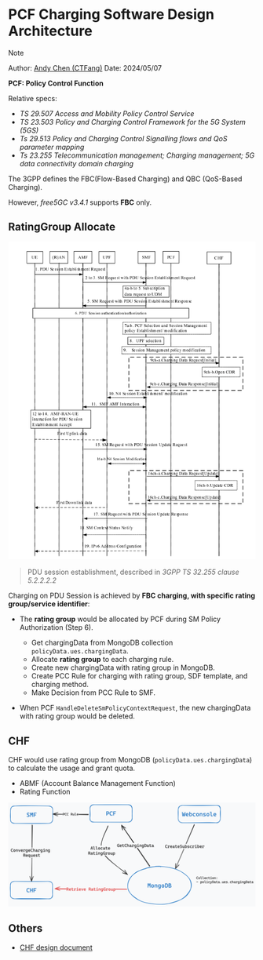 # PCF Charging Software Design Architecture

>[!NOTE]
> Author: [Andy Chen (CTFang)](https://www.linkedin.com/in/tsung-fang-chen-437a71191/)
> Date: 2024/05/07



**PCF:  Policy Control Function**

Relative specs:

- *TS 29.507 Access and Mobility Policy Control Service*
- *TS 23.503 Policy and Charging Control Framework for the 5G System (5GS)*
- *Ts 29.513 Policy and Charging Control Signalling flows and QoS parameter mapping*
- *Ts 23.255 Telecommunication management; Charging management; 5G data connectivity domain charging* 



The 3GPP defines the FBC(Flow-Based Charging) and QBC (QoS-Based Charging). 

However, *free5GC v3.4.1* supports **FBC** only. 



## RatingGroup Allocate

![PDU session establishment](./../Chf/image-1.png)

> PDU session establishment, described in *3GPP TS 32.255 clause 5.2.2.2.2*

Charging on PDU Session is achieved by **FBC charging, with specific rating group/service identifier**:

- The **rating group** would be allocated by PCF during SM Policy Authorization (Step 6).
    - Get chargingData from MongoDB collection `policyData.ues.chargingData`.
    - Allocate **rating group** to each charging rule.
    - Create new chargingData with rating group in MongoDB. 
    - Create PCC Rule for charging with rating group, SDF template, and charging method.
    - Make Decision from PCC Rule to SMF. 

- When PCF `HandleDeleteSmPolicyContextRequest`, the new chargingData with rating group would be deleted. 



## CHF

CHF would use rating group from MongoDB (`policyData.ues.chargingData`) to calculate the usage and grant quota. 

- ABMF (Account Balance Management Function)
- Rating Function



![pcf_charging](./images/pcf_charging.png)



## Others

- [CHF design document](./../Chf/design.md)
